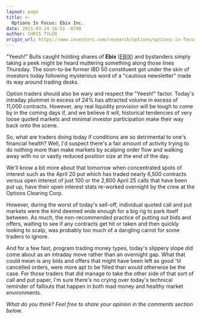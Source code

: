 ```yaml
---
layout: page
title: >-
  Options In Focus: Ebix Inc.
date: 2011-03-24 16:51 -0700
author: CHRIS TYLER
origin_url: https://www.investors.com/research/options/options-in-focus-ebix-inc/
---
```






"Yeesh!" Bulls caught holding shares of **Ebix** ([EBIX](https://research.investors.com/quote.aspx?symbol=EBIX)) and bystanders simply taking a peek might be heard muttering something along those lines Thursday. The soon-to-be former IBD 50 constituent got under the skin of investors today following mysterious word of a "cautious newsletter" made its way around trading desks. 

  

Option traders should also be wary and respect the "Yeesh!" factor. Today's intraday plummet in excess of 24% has attracted volume in excess of 11,000 contracts. However, any real liquidity provision will be tough to come by in the coming days if, and we believe it will, historical tendencies of very loose quoted markets and minimal investor participation make their way back onto the scene.

  

So, what are traders doing today if conditions are so detrimental to one's financial health? Well, I'd suspect there's a fair amount of activity trying to do nothing more than make markets by scalping order flow and walking away with no or vastly reduced position size at the end of the day. 

  

We'll know a bit more about that tomorrow when concentrated spots of interest such as the April 20 put which has traded nearly 6,500 contracts versus open interest of just 100 or the 2,800 April 25 calls that have been put up, have their open interest stats re-worked overnight by the crew at the Options Clearing Corp. 

  

However, during the worst of today's sell-off, individual quoted call and put markets were the kind deemed wide enough for a big rig to park itself between. As much, the non-recommended practice of putting out bids and offers, waiting to see if any contracts get hit or taken and then quickly looking to scalp, was probably too much of a dangling carrot for some traders to ignore. 

  

And for a few fast, program trading money types, today's slippery slope did come about as an intraday move rather than an overnight gap. What that could mean is any bids and offers that might have been left as good 'til cancelled orders, were more apt to be filled than would otherwise be the case. For those traders that did manage to take the other side of that sort of call and put paper, I'm sure there's no crying over today's technical reminder of fallouts that happen in both mad money and healthy market environments.

  

*What do you think? Feel free to share your opinion in the comments section below.*




